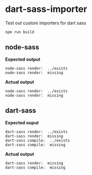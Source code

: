 # dart-sass-importer
Test out custom importers for dart sass

`npm run build`

## node-sass

**Expected output**

```
node-sass render:  ../exists
node-sass render:  missing
```

**Actual output**

```
node-sass render:  ../exists
node-sass render:  missing
```

## dart-sass

**Expected ouput**

```
dart-sass render:  ../exists
dart-sass render:  missing
dart-sass compile:  ../exists
dart-sass compile:  missing
```

**Actual output**

```
dart-sass render:  missing
dart-sass compile:  missing
```
